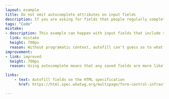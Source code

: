 ```yaml
---
layout: example
title: Do not omit autocomplete attributes on input fields
description: If you are asking for fields that people regularly complete, autocomplete helps them save time by helping their web browser guess the response.
tags: "Code"
mistake:
- description: This example can happen with input fields that include saved information like a username, email address or password. Try this with a browser such as Safari.
  link: mistake
  height: 700px
  reason: Without programatic context, autofill can't guess as to what the field is.
improvement:
- link: improved
  height: 700px
  reason: Using autocomplete means that any saved fields are more likely to be correctly suggested.

links:
    - text: Autofill fields on the HTML specification
      href: https://html.spec.whatwg.org/multipage/form-control-infrastructure.html#autofill

---
```

